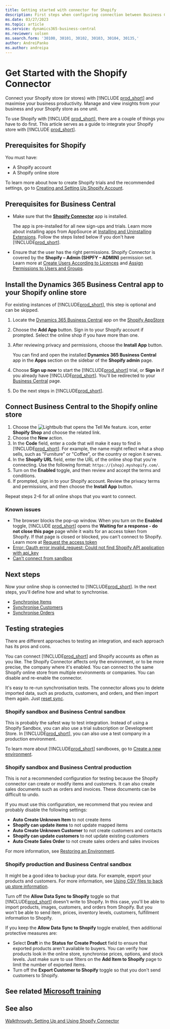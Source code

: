 ```yaml
---
title: Getting started with connector for Shopify
description: First steps when configuring connection between Business Central and Shopify
ms.date: 03/27/2023
ms.topic: article
ms.service: dynamics365-business-central
ms.reviewer: solsen
ms.search.form: '30100, 30101, 30102, 30103, 30104, 30135,'
author: AndreiPanko
ms.author: andreipa
---
```


# <a name="get-started-with-the-shopify-connector" />Get Started with the Shopify Connector

Connect your Shopify store (or stores) with [!INCLUDE [prod_short](../includes/prod_short.md)] and maximise your business productivity. Manage and view insights from your business and your Shopify store as one unit.

To use Shopify with [!INCLUDE [prod_short](../includes/prod_short.md)], there are a couple of things you have to do first. This article serves as a guide to integrate your Shopify store with [!INCLUDE [prod_short](../includes/prod_short.md)].

## <a name="prerequisites-for-shopify" />Prerequisites for Shopify

You must have:

- A Shopify account
- A Shopify online store

To learn more about how to create Shopify trials and the recommended settings, go to [Creating and Setting Up Shopify Account](shopify-account.md).

## <a name="prerequisites-for-business-central" />Prerequisites for Business Central

- Make sure that the **[Shopify Connector](https://go.microsoft.com/fwlink/?linkid=2196238)** app is installed.

  The app is pre-installed for all new sign-ups and trials. Learn more about installing apps from AppSource at [Installing and Uninstalling Extensions](../ui-extensions-install-uninstall.md#install). Follow the steps listed below if you don't have [!INCLUDE[prod_short](../includes/prod_short.md)].

- Ensure that the user has the right permissions. Shopify Connector is covered by the **Shopify – Admin (SHPFY – ADMIN)** permission set. Learn more at [Create Users According to Licences](../ui-how-users-permissions.md) and [Assign Permissions to Users and Groups](../ui-define-granular-permissions.md).

## <a name="install-the-dynamics--business-central-app-to-your-shopify-online-store" />Install the Dynamics 365 Business Central app to your Shopify online store

For existing instances of [!INCLUDE[prod_short](../includes/prod_short.md)], this step is optional and can be skipped.

1. Locate the [Dynamics 365 Business Central](https://apps.shopify.com/dynamics-365-business-central) app on the [Shopify AppStore](https://apps.shopify.com/)
2. Choose the **Add App** button. Sign in to your Shopify account if prompted. Select the online shop if you have more than one.
3. After reviewing privacy and permissions, choose the **Install App** button.

   You can find and open the installed **Dynamics 365 Business Central** app in the **Apps** section on the sidebar of the **Shopify admin** page.
4. Choose **Sign up now** to start the [!INCLUDE[prod_short](../includes/prod_short.md)] trial, or **Sign in** if you already have [!INCLUDE[prod_short](../includes/prod_short.md)]. You'll be redirected to your [Business Central](https://businesscentral.dynamics.com) page.
5. Do the next steps in [!INCLUDE[prod_short](../includes/prod_short.md)].

## <a name="connect-business-central-to-the-shopify-online-store" />Connect Business Central to the Shopify online store

1. Choose the ![Lightbulb that opens the Tell Me feature.](../media/ui-search/search_small.png "Tell me what you want to do") icon, enter **Shopify Shop** and choose the related link.
2. Choose the **New** action.  
3. In the **Code** field, enter a code that will make it easy to find in [!INCLUDE[prod_short](../includes/prod_short.md)]. For example, the name might reflect what a shop sells, such as "Furniture" or "Coffee", or the country or region it serves.
4. In the **Shopify URL** field, enter the URL of the online shop that you're connecting. Use the following format: `https://{shop}.myshopify.com/`.
5. Turn on the **Enabled** toggle, and then review and accept the terms and conditions.
6. If prompted, sign in to your Shopify account. Review the privacy terms and permissions, and then choose the **Install App** button.

Repeat steps 2-6 for all online shops that you want to connect.

### <a name="known-issues" />Known issues

- The browser blocks the pop-up window. When you turn on the **Enabled** toggle, [!INCLUDE [prod_short](../includes/prod_short.md)] opens the **Waiting for a response - do not close this page** page while it waits for an access token from Shopify. If that page is closed or blocked, you can't connect to Shopify. Learn more at [Request the access token](troubleshoot.md#request-the-access-token)
- [Error: Oauth error invalid_request: Could not find Shopify API application with api_key](troubleshoot.md#error-oauth-error-invalid_request-could-not-find-shopify-api-application-with-api_key)
- [Can't connect from sandbox](troubleshoot.md#verify-and-enable-permissions-to-make-http-requests-in-a-non-production-environment)

## <a name="next-steps" />Next steps

Now your online shop is connected to [!INCLUDE[prod_short](../includes/prod_short.md)]. In the next steps, you'll define how and what to synchronise.

- [Synchronise Items](synchronize-items.md)
- [Synchronise Customers](synchronize-customers.md)
- [Synchronise Orders](synchronize-orders.md)

## <a name="testing-strategies" />Testing strategies

There are different approaches to testing an integration, and each approach has its pros and cons.

You can connect [!INCLUDE[prod_short](../includes/prod_short.md)] and Shopify accounts as often as you like. The Shopify Connector affects only the environment, or to be more precise, the company where it's enabled. You can connect to the same Shopify online store from multiple environments or companies. You can disable and re-enable the connector.

It's easy to re-run synchronisation tests. The connector allows you to delete imported data, such as products, customers, and orders, and then import them again. Just [reset sync](troubleshoot.md#reset-sync).

### <a name="shopify-sandbox-and-business-central-sandbox" />Shopify sandbox and Business Central sandbox

This is probably the safest way to test integration. Instead of using a Shopify Sandbox, you can also use a trial subscription or Development Store. In [!INCLUDE[prod_short](../includes/prod_short.md)], you can also use a test company in a production environment.

To learn more about [!INCLUDE[prod_short](../includes/prod_short.md)] sandboxes, go to [Create a new environment](/dynamics365/business-central/dev-itpro/administration/tenant-admin-center-environments#create-a-new-environment).

### <a name="shopify-sandbox-and-business-central-production" />Shopify sandbox and Business Central production

This is *not* a recommended configuration for testing because the Shopify connector can create or modify items and customers. It can also create sales documents such as orders and invoices. These documents can be difficult to undo.
 
If you must use this configuration, we recommend that you review and probably disable the following settings:

* **Auto Create Unknown Item** to not create items
* **Shopify can update items** to not update mapped items
* **Auto Create Unknown Customer** to not create customers and contacts
* **Shopify can update customers** to not update existing customers
* **Auto Create Sales Order** to not create sales orders and sales invoices

For more information, see [Restoring an Environment](/dynamics365/business-central/dev-itpro/administration/tenant-admin-center-backup-restore).

### <a name="shopify-production-and-business-central-sandbox" />Shopify production and Business Central sandbox

It might be a good idea to backup your data. For example, export your products and customers. For more information, see [Using CSV files to back up store information](https://help.shopify.com/en/manual/shopify-admin/duplicate-store#using-csv-files-to-back-up-store-information).

Turn off the **Allow Data Sync to Shopify** toggle so that [!INCLUDE[prod_short](../includes/prod_short.md)] doesn't write to Shopify. In this case, you'll be able to import products, images, customers, and orders from Shopify. But you won't be able to send item, prices, inventory levels, customers, fulfillment information to Shopify.

If you keep the **Allow Data Sync to Shopify** toggle enabled, then additional protective measures are:

*   Select **Draft** in the **Status for Create Product** field to ensure that exported products aren't available to buyers. You can verify how products look in the online store, synchronise prices, options, and stock levels. Just make sure to use filters on the **Add Item to Shopify** page to limit the number of exported items.
* Turn off the **Export Customer to Shopify** toggle so that you don't send customers to Shopify.

## <a name="see-related-microsoft-trainingtrainingpathsuse-shopify-connector-dynamics--business-central" />See related [Microsoft training](/training/paths/use-shopify-connector-dynamics-365-business-central/)

## <a name="see-also" />See also

[Walkthrough: Setting Up and Using Shopify Connector](walkthrough-setting-up-and-using-shopify.md)  

